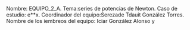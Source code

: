 Nombre: EQUIPO_2_A.
Tema:series de potencias de Newton.
Caso de estudio: e**x.
Coordinador del equipo:Serezade Tdauit González Torres.
Nombre de los iembreos del equipo: Iciar González Alonso y 